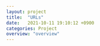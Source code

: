 ```yaml
---
layout: project
title:  "URLs"
date:   2021-10-11 19:10:12 +0900
categories: Project
overview: "overview"
---
```

